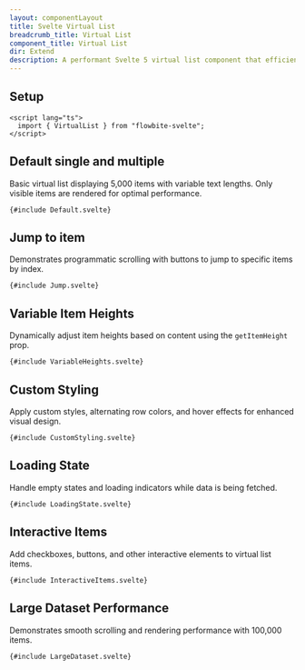 ```yaml
---
layout: componentLayout
title: Svelte Virtual List
breadcrumb_title: Virtual List
component_title: Virtual List
dir: Extend
description: A performant Svelte 5 virtual list component that efficiently renders large datasets by only displaying visible items. Supports variable item heights, smooth scrolling with RAF optimization, and programmatic scroll-to-index functionality.
---
```


<script lang="ts">
  import { TableProp, TableDefaultRow, CompoAttributesViewer, Seealso, GitHubCompoLinks, LlmLink } from '../../utils'
  import { P, A } from '$lib'

  const components = 'VirtualList'
  const relatedLinks = ['/docs/components/list-group'];
</script>

## Setup

```svelte example hideOutput
<script lang="ts">
  import { VirtualList } from "flowbite-svelte";
</script>
```

## Default single and multiple
Basic virtual list displaying 5,000 items with variable text lengths. Only visible items are rendered for optimal performance.

```svelte example class="flex flex-col space-y-4"
{#include Default.svelte}
```

## Jump to item
Demonstrates programmatic scrolling with buttons to jump to specific items by index.

```svelte example class="flex flex-col space-y-4"
{#include Jump.svelte}
```

## Variable Item Heights

Dynamically adjust item heights based on content using the `getItemHeight` prop.

```svelte example class="flex flex-col space-y-4"
{#include VariableHeights.svelte}
```

## Custom Styling

Apply custom styles, alternating row colors, and hover effects for enhanced visual design.

```svelte example class="flex flex-col space-y-4"
{#include CustomStyling.svelte}
```

## Loading State

Handle empty states and loading indicators while data is being fetched.

```svelte example class="flex flex-col space-y-4"
{#include LoadingState.svelte}
```

## Interactive Items

Add checkboxes, buttons, and other interactive elements to virtual list items.

```svelte example class="flex flex-col space-y-4"
{#include InteractiveItems.svelte}
```

## Large Dataset Performance

Demonstrates smooth scrolling and rendering performance with 100,000 items.

```svelte example class="flex flex-col space-y-4"
{#include LargeDataset.svelte}
```